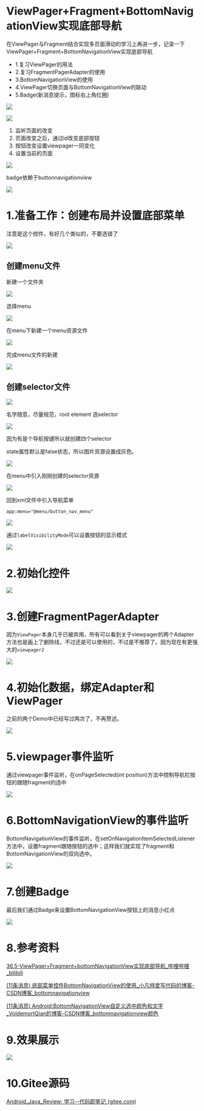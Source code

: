 # ViewPager+Fragment+BottomNavigationView实现底部导航

在ViewPager与Fragment结合实现多页面滑动的学习上再进一步，记录一下ViewPager+Fragment+BottomNavigationView实现底部导航

- 1.复习ViewPager的用法
- 2.复习FragmentPagerAdapter的使用
- 3.BottomNavigationView的使用
- 4.ViewPager切换页面与BottomNavigationView的联动
- 5.Badge(新消息提示，图标右上角红圈)

![](https://starry-lixu.oss-cn-hangzhou.aliyuncs.com/202209282351422.png#alt=image-20220928235114348)

![](https://starry-lixu.oss-cn-hangzhou.aliyuncs.com/202209282351345.png#alt=image-20220928235123261)

1. 监听页面的改变
2. 页面改变之后，通过id改变底部按钮
3. 按钮改变设置viewpager一同变化
4. 设置当前的页面

![](https://starry-lixu.oss-cn-hangzhou.aliyuncs.com/202209282351377.png#alt=image-20220928235144330)

badge依赖于buttonnavigationview

![](https://starry-lixu.oss-cn-hangzhou.aliyuncs.com/202209282354848.png#alt=image-20220928235417802)

# 1.准备工作：创建布局并设置底部菜单

注意是这个控件，有好几个类似的，不要选错了

![](https://starry-lixu.oss-cn-hangzhou.aliyuncs.com/202209290826862.png#alt=image-20220929082646786)

## 创建menu文件

新建一个文件夹

![](https://starry-lixu.oss-cn-hangzhou.aliyuncs.com/202209290828138.png#alt=image-20220929082839013)

选择menu

![](https://starry-lixu.oss-cn-hangzhou.aliyuncs.com/202209290829964.png#alt=image-20220929082902905)

在menu下新建一个menu资源文件

![](https://starry-lixu.oss-cn-hangzhou.aliyuncs.com/202209290829471.png#alt=image-20220929082946328)

完成menu文件的新建

![](https://starry-lixu.oss-cn-hangzhou.aliyuncs.com/202209290831783.png#alt=image-20220929083106664)

## 创建selector文件

![](https://starry-lixu.oss-cn-hangzhou.aliyuncs.com/202209290835809.png#alt=image-20220929083501713)

名字随意，尽量规范，root element 选selector

![](https://starry-lixu.oss-cn-hangzhou.aliyuncs.com/202209290835059.png#alt=image-20220929083542997)

因为有是个导航按键所以就创建四个selector

state属性默认是false状态，所以图片资源设置成灰色。

![](https://starry-lixu.oss-cn-hangzhou.aliyuncs.com/202209290910817.png#alt=image-20220929091040719)

在menu中引入刚刚创建的selector资源

![](https://starry-lixu.oss-cn-hangzhou.aliyuncs.com/202209290914127.png#alt=image-20220929091454024)

回到xml文件中引入导航菜单

```xml
app:menu="@menu/button_nav_menu"
```

![](https://starry-lixu.oss-cn-hangzhou.aliyuncs.com/202209290916011.png#alt=image-20220929091650860)

通过`labelVisibilityMode`可以设置按钮的显示模式

![](https://starry-lixu.oss-cn-hangzhou.aliyuncs.com/202209291645732.png#alt=image-20220929164553690)

# 2.初始化控件

![](https://starry-lixu.oss-cn-hangzhou.aliyuncs.com/202209291820069.png#alt=image-20220929182019904)

# 3.创建FragmentPagerAdapter

因为`ViewPager`本身几乎已被弃用，所有可以看到关于viewpager的两个Adapter方法也是画上了删除线，不过还是可以使用的，不过是不推荐了。因为现在有更强大的`viewpager2`

![](https://starry-lixu.oss-cn-hangzhou.aliyuncs.com/202209291820879.png#alt=image-20220929182050781)

# 4.初始化数据，绑定Adapter和ViewPager

之前的两个Demo中已经写过两次了，不再赘述。

![](https://starry-lixu.oss-cn-hangzhou.aliyuncs.com/202209291821274.png#alt=image-20220929182136163)

# 5.viewpager事件监听

通过viewpager事件监听，在onPageSelected(int position)方法中控制导航栏按钮的跟随fragment的选中

![](https://starry-lixu.oss-cn-hangzhou.aliyuncs.com/202209291822315.png#alt=image-20220929182227175)

# 6.BottomNavigationView的事件监听

BottomNavigationView的事件监听，在setOnNavigationItemSelectedListener方法中，设置fragment跟随按钮的选中；这样我们就实现了fragment和BottomNavigationView的双向选中。

![](https://starry-lixu.oss-cn-hangzhou.aliyuncs.com/202209291822994.png#alt=image-20220929182246872)

# 7.创建Badge

最后我们通过Badge来设置BottomNavigationView按钮上的消息小红点

![](https://starry-lixu.oss-cn-hangzhou.aliyuncs.com/202209291822313.png#alt=image-20220929182257187)

# 8.参考资料

[36.5-ViewPager+Fragment+bottomNavigationView实现底部导航_哔哩哔哩_bilibili](https://www.bilibili.com/video/BV1qR4y1K7Xk/?spm_id_from=333.1007.top_right_bar_window_history.content.click&vd_source=2c2d0ce64b817501491ef975f77fea05)

[(11条消息) 底部菜单控件BottomNavigationView的使用_小凡特爱写代码的博客-CSDN博客_bottomnavigationview](https://blog.csdn.net/eyishion/article/details/112688387)

[(11条消息) Android:BottomNavigationView自定义选中颜色和文字_VoldemortQian的博客-CSDN博客_bottomnavigationview颜色](https://blog.csdn.net/qjyws/article/details/123140305)

# 9.效果展示

![](https://starry-lixu.oss-cn-hangzhou.aliyuncs.com/202209291825957.gif#alt=ad02)

# 10.Gitee源码

[Android_Java_Review: 学习--代码即笔记 (gitee.com)](https://gitee.com/starry_lixu/android_-java_-review)
